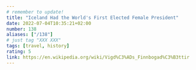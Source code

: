 ```yaml
---
# remember to update!
title: "Iceland Had the World's First Elected Female President"
date: 2022-07-04T10:35:21+02:00
number: 138
aliases: ["/138"]
# just tag "XXX XXX"
tags: [travel, history]
rating: 5
link: https://en.wikipedia.org/wiki/Vigd%C3%ADs_Finnbogad%C3%B3ttir
---
```

